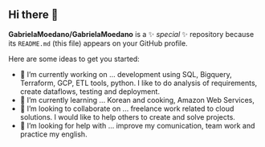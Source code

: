 ## Hi there 👋


**GabrielaMoedano/GabrielaMoedano** is a ✨ _special_ ✨ repository because its `README.md` (this file) appears on your GitHub profile.

Here are some ideas to get you started:

- 🔭 I’m currently working on ... development using SQL, Bigquery, Terraform, GCP, ETL tools, python.
      I like to do analysis of requirements, create dataflows, testing and deployment.
- 🌱 I’m currently learning ... Korean and cooking, Amazon Web Services, 
- 👯 I’m looking to collaborate on ... freelance work related to cloud solutions. I would like to help others to create and solve projects.
- 🤔 I’m looking for help with ... improve my comunication, team work and practice my english.
<!--
- 💬 Ask me about ... whatever
- 📫 How to reach me: ... doesn't matter

-->
